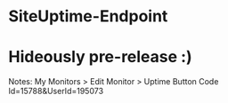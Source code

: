 # SiteUptime-Endpoint

# Hideously pre-release :) 

Notes:
My Monitors > Edit Monitor > Uptime Button Code
	Id=15788&UserId=195073

